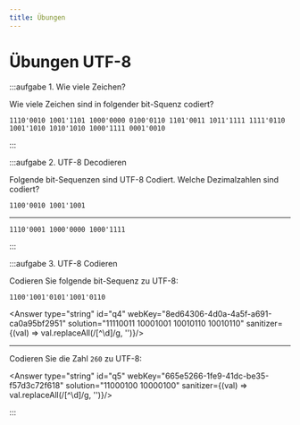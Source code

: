 ```yaml
---
title: Übungen
---
```



# Übungen UTF-8

:::aufgabe 1. Wie viele Zeichen?

Wie viele Zeichen sind in folgender bit-Squenz codiert?

```
1110'0010 1001'1101 1000'0000 0100'0110 1101'0011 1011'1111 1111'0110 1001'1010 1010'1010 1000'1111 0001'0010
```

<Answer type="string" webKey="f3501678-eb7a-4f55-bc1c-4c357c0558ca" id="q1" solution="5"/>

:::

:::aufgabe 2. UTF-8 Decodieren

Folgende bit-Sequenzen sind UTF-8 Codiert. Welche Dezimalzahlen sind codiert?

```
1100'0010 1001'1001
```
<Answer type="string" webKey="275fa893-f7d5-4be4-9fd3-f14fae05aef0" id="q2" solution="153"/>

---

```
1110'0001 1000'0000 1000'1111
```

<Answer type="string" webKey="acde0609-f8bf-4c71-b9c9-35aed230f6a8" id="q3" solution="4111"/>

:::


:::aufgabe 3. UTF-8 Codieren

Codieren Sie folgende bit-Sequenz zu UTF-8:

```
1100'1001'0101'1001'0110
```

<Answer type="string" id="q4" webKey="8ed64306-4d0a-4a5f-a691-ca0a95bf2951" solution="11110011 10001001 10010110 10010110" sanitizer={(val) => val.replaceAll(/[^\d]/g, '')}/>

---

Codieren Sie die Zahl `260` zu UTF-8:

<Answer type="string" id="q5" webKey="665e5266-1fe9-41dc-be35-f57d3c72f618" solution="11000100 10000100" sanitizer={(val) => val.replaceAll(/[^\d]/g, '')}/>

:::
